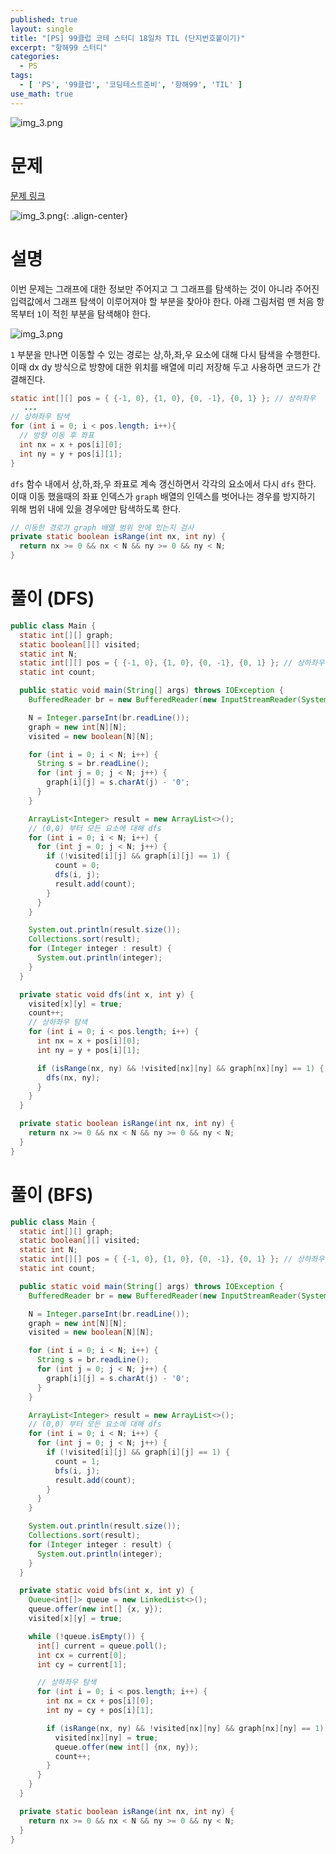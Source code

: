 ```yaml
---
published: true
layout: single
title: "[PS] 99클럽 코테 스터디 18일차 TIL (단지번호붙이기)"
excerpt: "항해99 스터디"
categories:
  - PS
tags:
  - [ 'PS', '99클럽', '코딩테스트준비', '항해99', 'TIL' ]
use_math: true
---
```



![img_3.png](https://github.com/zhtmr/static-files-for-posting/blob/main/static-files-for-posting/20240722/99club_TIL_thumbnail/%EA%B8%B0%EB%B3%B8%ED%98%951_java.png?raw=true)

# 문제

[문제 링크](https://www.acmicpc.net/problem/2667)

![img_3.png](https://github.com/zhtmr/static-files-for-posting/blob/main/static-files-for-posting/20240808/ex.png?raw=true){:
.align-center}

# 설명

이번 문제는 그래프에 대한 정보만 주어지고 그 그래프를 탐색하는 것이 아니라 주어진 입력값에서 그래프 탐색이 이루어져야 할 부분을 찾아야 한다.
아래 그림처럼 맨 처음 항목부터 `1`이 적힌 부분을 탐색해야 한다. 

![img_3.png](https://github.com/zhtmr/static-files-for-posting/blob/main/static-files-for-posting/20240808/dxdy.png?raw=true)

`1` 부분을 만나면 이동할 수 있는 경로는 상,하,좌,우 요소에 대해 다시 탐색을 수행한다. 이때 dx dy 방식으로 방향에 대한 위치를 배열에 미리 저장해 두고 사용하면 코드가 간결해진다.

```java
static int[][] pos = { {-1, 0}, {1, 0}, {0, -1}, {0, 1} }; // 상하좌우
   ...
// 상하좌우 탐색
for (int i = 0; i < pos.length; i++){
  // 방향 이동 후 좌표
  int nx = x + pos[i][0];   
  int ny = y + pos[i][1];
}
```

`dfs` 함수 내에서 상,하,좌,우 좌표로 계속 갱신하면서 각각의 요소에서 다시 `dfs` 한다. 이때 이동 했을때의 좌표 인덱스가 `graph` 배열의 인덱스를 벗어나는 경우를 방지하기 위해 범위 내에 있을 경우에만 탐색하도록 한다.
```java
// 이동한 경로가 graph 배열 범위 안에 있는지 검사
private static boolean isRange(int nx, int ny) {
  return nx >= 0 && nx < N && ny >= 0 && ny < N;
}
```

# 풀이 (DFS)

```java
public class Main {
  static int[][] graph;
  static boolean[][] visited;
  static int N;
  static int[][] pos = { {-1, 0}, {1, 0}, {0, -1}, {0, 1} }; // 상하좌우
  static int count;

  public static void main(String[] args) throws IOException {
    BufferedReader br = new BufferedReader(new InputStreamReader(System.in));

    N = Integer.parseInt(br.readLine());
    graph = new int[N][N];
    visited = new boolean[N][N];

    for (int i = 0; i < N; i++) {
      String s = br.readLine();
      for (int j = 0; j < N; j++) {
        graph[i][j] = s.charAt(j) - '0';
      }
    }

    ArrayList<Integer> result = new ArrayList<>();
    // (0,0) 부터 모든 요소에 대해 dfs
    for (int i = 0; i < N; i++) {
      for (int j = 0; j < N; j++) {
        if (!visited[i][j] && graph[i][j] == 1) {
          count = 0;
          dfs(i, j);
          result.add(count);
        }
      }
    }

    System.out.println(result.size());
    Collections.sort(result);
    for (Integer integer : result) {
      System.out.println(integer);
    }
  }

  private static void dfs(int x, int y) {
    visited[x][y] = true;
    count++;
    // 상하좌우 탐색
    for (int i = 0; i < pos.length; i++) {
      int nx = x + pos[i][0];
      int ny = y + pos[i][1];

      if (isRange(nx, ny) && !visited[nx][ny] && graph[nx][ny] == 1) {
        dfs(nx, ny);
      }
    }
  }

  private static boolean isRange(int nx, int ny) {
    return nx >= 0 && nx < N && ny >= 0 && ny < N;
  }
}

```

# 풀이 (BFS)

```java
public class Main {
  static int[][] graph;
  static boolean[][] visited;
  static int N;
  static int[][] pos = { {-1, 0}, {1, 0}, {0, -1}, {0, 1} }; // 상하좌우
  static int count;

  public static void main(String[] args) throws IOException {
    BufferedReader br = new BufferedReader(new InputStreamReader(System.in));

    N = Integer.parseInt(br.readLine());
    graph = new int[N][N];
    visited = new boolean[N][N];

    for (int i = 0; i < N; i++) {
      String s = br.readLine();
      for (int j = 0; j < N; j++) {
        graph[i][j] = s.charAt(j) - '0';
      }
    }

    ArrayList<Integer> result = new ArrayList<>();
    // (0,0) 부터 모든 요소에 대해 dfs
    for (int i = 0; i < N; i++) {
      for (int j = 0; j < N; j++) {
        if (!visited[i][j] && graph[i][j] == 1) {
          count = 1;
          bfs(i, j);
          result.add(count);
        }
      }
    }

    System.out.println(result.size());
    Collections.sort(result);
    for (Integer integer : result) {
      System.out.println(integer);
    }
  }

  private static void bfs(int x, int y) {
    Queue<int[]> queue = new LinkedList<>();
    queue.offer(new int[] {x, y});
    visited[x][y] = true;

    while (!queue.isEmpty()) {
      int[] current = queue.poll();
      int cx = current[0];
      int cy = current[1];

      // 상하좌우 탐색
      for (int i = 0; i < pos.length; i++) {
        int nx = cx + pos[i][0];
        int ny = cy + pos[i][1];

        if (isRange(nx, ny) && !visited[nx][ny] && graph[nx][ny] == 1) {
          visited[nx][ny] = true;
          queue.offer(new int[] {nx, ny});
          count++;
        }
      }
    }
  }

  private static boolean isRange(int nx, int ny) {
    return nx >= 0 && nx < N && ny >= 0 && ny < N;
  }
}
```